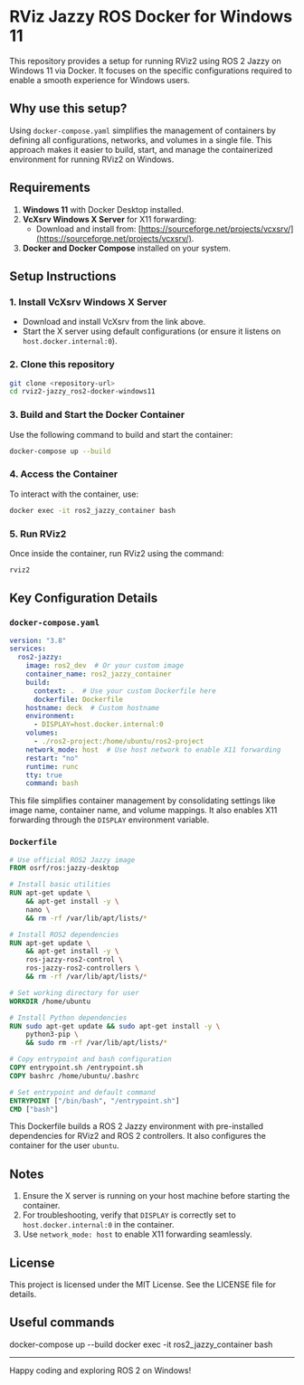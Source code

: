 # RViz Jazzy ROS Docker for Windows 11

This repository provides a setup for running RViz2 using ROS 2 Jazzy on Windows 11 via Docker. It focuses on the specific configurations required to enable a smooth experience for Windows users.

## Why use this setup?
Using `docker-compose.yaml` simplifies the management of containers by defining all configurations, networks, and volumes in a single file. This approach makes it easier to build, start, and manage the containerized environment for running RViz2 on Windows.

## Requirements

1. **Windows 11** with Docker Desktop installed.
2. **VcXsrv Windows X Server** for X11 forwarding:
   - Download and install from: [https://sourceforge.net/projects/vcxsrv/](https://sourceforge.net/projects/vcxsrv/).
3. **Docker and Docker Compose** installed on your system.

## Setup Instructions

### 1. Install VcXsrv Windows X Server

- Download and install VcXsrv from the link above.
- Start the X server using default configurations (or ensure it listens on `host.docker.internal:0`).

### 2. Clone this repository

```bash
git clone <repository-url>
cd rviz2-jazzy_ros2-docker-windows11
```

### 3. Build and Start the Docker Container

Use the following command to build and start the container:

```bash
docker-compose up --build
```

### 4. Access the Container

To interact with the container, use:

```bash
docker exec -it ros2_jazzy_container bash
```

### 5. Run RViz2

Once inside the container, run RViz2 using the command:

```bash
rviz2
```

## Key Configuration Details

### `docker-compose.yaml`
```yaml
version: "3.8"
services:
  ros2-jazzy:
    image: ros2_dev  # Or your custom image
    container_name: ros2_jazzy_container
    build:
      context: .  # Use your custom Dockerfile here
      dockerfile: Dockerfile
    hostname: deck  # Custom hostname
    environment:
      - DISPLAY=host.docker.internal:0
    volumes:
      - ./ros2-project:/home/ubuntu/ros2-project
    network_mode: host  # Use host network to enable X11 forwarding
    restart: "no"
    runtime: runc
    tty: true
    command: bash
```

This file simplifies container management by consolidating settings like image name, container name, and volume mappings. It also enables X11 forwarding through the `DISPLAY` environment variable.

### `Dockerfile`
```dockerfile
# Use official ROS2 Jazzy image
FROM osrf/ros:jazzy-desktop

# Install basic utilities
RUN apt-get update \
    && apt-get install -y \
    nano \
    && rm -rf /var/lib/apt/lists/*

# Install ROS2 dependencies
RUN apt-get update \
    && apt-get install -y \
    ros-jazzy-ros2-control \
    ros-jazzy-ros2-controllers \
    && rm -rf /var/lib/apt/lists/*

# Set working directory for user
WORKDIR /home/ubuntu

# Install Python dependencies
RUN sudo apt-get update && sudo apt-get install -y \
    python3-pip \
    && sudo rm -rf /var/lib/apt/lists/*

# Copy entrypoint and bash configuration
COPY entrypoint.sh /entrypoint.sh
COPY bashrc /home/ubuntu/.bashrc

# Set entrypoint and default command
ENTRYPOINT ["/bin/bash", "/entrypoint.sh"]
CMD ["bash"]
```

This Dockerfile builds a ROS 2 Jazzy environment with pre-installed dependencies for RViz2 and ROS 2 controllers. It also configures the container for the user `ubuntu`.

## Notes

1. Ensure the X server is running on your host machine before starting the container.
2. For troubleshooting, verify that `DISPLAY` is correctly set to `host.docker.internal:0` in the container.
3. Use `network_mode: host` to enable X11 forwarding seamlessly.

## License
This project is licensed under the MIT License. See the LICENSE file for details.

## Useful commands
docker-compose up --build
docker exec -it ros2_jazzy_container bash


---
Happy coding and exploring ROS 2 on Windows!

